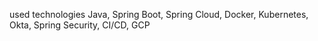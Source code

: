 used technologies Java, Spring Boot, Spring Cloud, Docker, Kubernetes, Okta, Spring Security, CI/CD, GCP